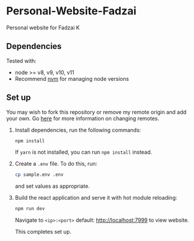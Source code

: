 # Personal-Website-Fadzai
Personal website for Fadzai K

## Dependencies

Tested with:

* node >= v8, v9, v10, v11
* Recommend [nvm](https://github.com/creationix/nvm#installation) for managing node versions

## Set up

You may wish to fork this repository or remove my remote origin and add your own. Go [here](https://help.github.com/articles/changing-a-remote-s-url/) for more information on changing remotes.  

1. Install dependencies, run the following commands:

    ```bash
    npm install
    ```

    If `yarn` is not installed, you can run `npm install` instead.

2. Create a `.env` file. To do this, run:

    ```bash
    cp sample.env .env
    ```

    and set values as appropriate.

3. Build the react application and serve it with hot module reloading:

    ```bash
    npm run dev
    ```

    Navigate to `<ip>:<port>` default: [http://localhost:7999](http://localhost:7999) to view website.

    This completes set up.

